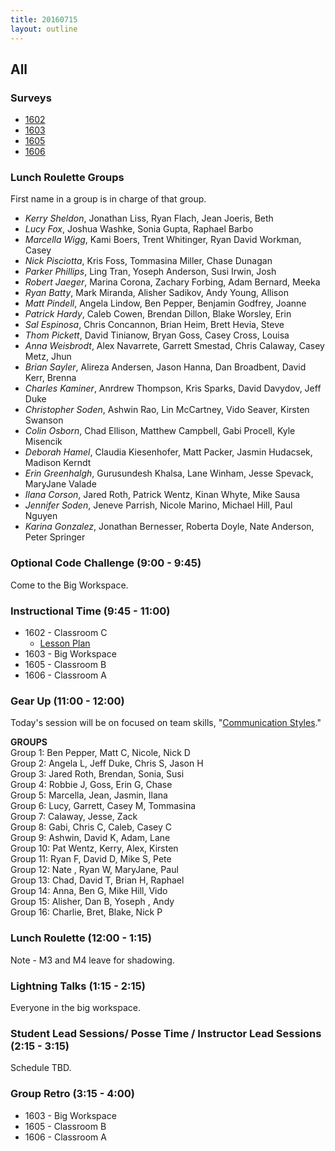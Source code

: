 ```yaml
---
title: 20160715
layout: outline
---
```


## All

### Surveys

* [1602](http://goo.gl/forms/MUZWfkonXmLD5mhk1)
* [1603](https://docs.google.com/forms/d/e/1FAIpQLSdIXy7IlCXZg2IJpNqoflmoEUcIkMhmPuy9-gs3pmr9B--pLQ/viewform)
* [1605](https://docs.google.com/forms/d/e/1FAIpQLScgVZsJccllZMFpRPKCYCUJ2tv26fYKMPiGjonfVbQd7KPV2w/viewform)
* [1606](http://goo.gl/forms/iec5t4ZHGur0cyE92)

### Lunch Roulette Groups

First name in a group is in charge of that group.

* *Kerry Sheldon*, Jonathan Liss, Ryan Flach, Jean Joeris, Beth
* *Lucy Fox*, Joshua Washke, Sonia Gupta, Raphael Barbo
* *Marcella Wigg*, Kami Boers, Trent Whitinger, Ryan David Workman, Casey
* *Nick Pisciotta*, Kris Foss, Tommasina Miller, Chase Dunagan
* *Parker Phillips*, Ling Tran, Yoseph Anderson, Susi Irwin, Josh
* *Robert Jaeger*, Marina Corona, Zachary Forbing, Adam Bernard, Meeka
* *Ryan Batty*, Mark Miranda, Alisher Sadikov, Andy Young, Allison
* *Matt Pindell*, Angela Lindow, Ben Pepper, Benjamin Godfrey, Joanne
* *Patrick Hardy*, Caleb Cowen, Brendan Dillon, Blake Worsley, Erin
* *Sal Espinosa*, Chris Concannon, Brian Heim, Brett Hevia, Steve
* *Thom Pickett*, David Tinianow, Bryan Goss, Casey Cross, Louisa
* *Anna Weisbrodt*, Alex Navarrete, Garrett Smestad, Chris Calaway, Casey Metz, Jhun
* *Brian Sayler*, Alireza Andersen, Jason Hanna, Dan Broadbent, David Kerr, Brenna
* *Charles Kaminer*, Anrdrew Thompson, Kris Sparks, David Davydov, Jeff Duke
* *Christopher Soden*, Ashwin Rao, Lin McCartney, Vido Seaver, Kirsten Swanson
* *Colin Osborn*, Chad Ellison, Matthew Campbell, Gabi Procell, Kyle Misencik
* *Deborah Hamel*, Claudia Kiesenhofer, Matt Packer, Jasmin Hudacsek, Madison Kerndt
* *Erin Greenhalgh*, Gurusundesh Khalsa, Lane Winham, Jesse Spevack, MaryJane Valade
* *Ilana Corson*, Jared Roth, Patrick Wentz, Kinan Whyte, Mike Sausa
* *Jennifer Soden*, Jeneve Parrish, Nicole Marino, Michael Hill, Paul Nguyen
* *Karina Gonzalez*, Jonathan Bernesser, Roberta Doyle, Nate Anderson, Peter Springer

### Optional Code Challenge (9:00 - 9:45)

Come to the Big Workspace.

### Instructional Time (9:45 - 11:00)

* 1602 - Classroom C
  * [Lesson Plan](https://github.com/turingschool/lesson_plans/blob/master/ruby_04-apis_and_scalability/agile_and_other_buzzwords.markdown)
* 1603 - Big Workspace
* 1605 - Classroom B
* 1606 - Classroom A


### Gear Up (11:00 - 12:00)

Today's session will be on focused on team skills, "[Communication Styles](https://github.com/turingschool/gear-up/blob/master/communication_styles.markdown)."

**GROUPS**  
Group 1: Ben Pepper, Matt C, Nicole, Nick D  
Group 2: Angela L, Jeff Duke, Chris S, Jason H  
Group 3: Jared Roth, Brendan, Sonia, Susi  
Group 4: Robbie J, Goss, Erin G, Chase  
Group 5: Marcella, Jean, Jasmin, Ilana  
Group 6: Lucy, Garrett, Casey M, Tommasina  
Group 7: Calaway, Jesse, Zack  
Group 8: Gabi, Chris C, Caleb, Casey C  
Group 9: Ashwin, David K, Adam, Lane  
Group 10: Pat Wentz, Kerry, Alex, Kirsten  
Group 11: Ryan F, David D, Mike S, Pete  
Group 12: Nate , Ryan W, MaryJane, Paul  
Group 13: Chad, David T, Brian H, Raphael  
Group 14: Anna, Ben G, Mike Hill, Vido  
Group 15: Alisher, Dan B, Yoseph , Andy  
Group 16: Charlie, Bret, Blake, Nick P  

### Lunch Roulette (12:00 - 1:15)

Note - M3 and M4 leave for shadowing.

### Lightning Talks (1:15 - 2:15)

Everyone in the big workspace.

### Student Lead Sessions/ Posse Time / Instructor Lead Sessions (2:15 - 3:15)

Schedule TBD.

### Group Retro (3:15 - 4:00)

* 1603 - Big Workspace
* 1605 - Classroom B
* 1606 - Classroom A
